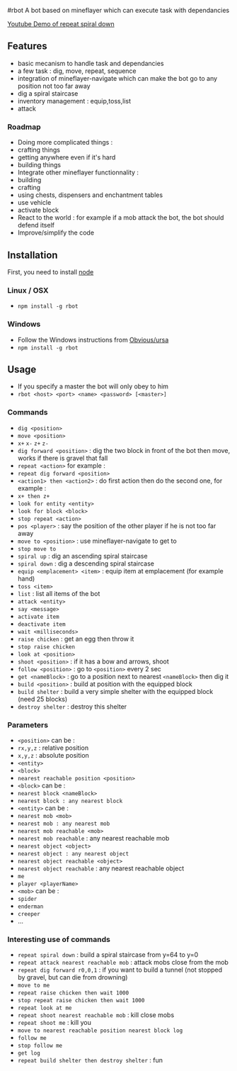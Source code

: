 #rbot
A bot based on mineflayer which can execute task with dependancies

[Youtube Demo of repeat spiral down](http://www.youtube.com/watch?v=UM1ZV5200S0)

## Features
 * basic mecanism to handle task and dependancies
 * a few task : dig, move, repeat, sequence
 * integration of mineflayer-navigate which can make the bot go to any position not too far away
 * dig a spiral staircase
 * inventory management : equip,toss,list
 * attack
 
### Roadmap

 * Doing more complicated things :
  * crafting things
  * getting anywhere even if it's hard
  * building things
 * Integrate other mineflayer functionnality : 
  * building
  * crafting
  * using chests, dispensers and enchantment tables
  * use vehicle
  * activate block
 * React to the world : for example if a mob attack the bot, the bot should defend itself
 * Improve/simplify the code

## Installation

First, you need to install [node](http://nodejs.org/)

### Linux / OSX

 * `npm install -g rbot`
 
### Windows

 * Follow the Windows instructions from [Obvious/ursa](https://github.com/Obvious/ursa)
 * `npm install -g rbot`


## Usage
 * If you specify a master the bot will only obey to him
 * `rbot <host> <port> <name> <password> [<master>]`


### Commands
 * `dig <position>`
 * `move <position>`
 * `x+` `x-` `z+` `z-`
 * `dig forward <position>` : dig the two block in front of the bot then move, works if there is gravel that fall
 * `repeat <action>` for example :
  * `repeat dig forward <position>`
 * `<action1> then <action2>` : do first action then do the second one, for example :
  * `x+ then z+`
 * `look for entity <entity>`
 * `look for block <block>`
 * `stop repeat <action>`
 * `pos <player>` : say the position of the other player if he is not too far away
 * `move to <position>` : use mineflayer-navigate to get to <position>
 * `stop move to`
 * `spiral up` : dig an ascending spiral staircase
 * `spiral down` : dig a descending spiral staircase
 * `equip <emplacement> <item>` : equip item at emplacement (for example hand)
 * `toss <item>`
 * `list` : list all items of the bot
 * `attack <entity>`
 * `say <message>`
 * `activate item`
 * `deactivate item`
 * `wait <milliseconds>`
 * `raise chicken` : get an egg then throw it
 * `stop raise chicken`
 * `look at <position>`
 * `shoot <position>` : if it has a bow and arrows, shoot <position>
 * `follow <position>` : go to `<position>` every 2 sec
 * `get <nameBlock>` : go to a position next to nearest `<nameBlock>` then dig it
 * `build <position>` : build at position with the equipped block
 * `build shelter` : build a very simple shelter with the equipped block (need 25 blocks)
 * `destroy shelter` : destroy this shelter

### Parameters
 * `<position>` can be :
  * `rx,y,z` : relative position
  * `x,y,z` : absolute position
  * `<entity>`
  * `<block>`
  * `nearest reachable position <position>`
 * `<block>` can be :
  * `nearest block <nameBlock>`
  * `nearest block : any nearest block`
 * `<entity>` can be :
  * `nearest mob <mob>`
  * `nearest mob : any nearest mob`
  * `nearest mob reachable <mob>`
  * `nearest mob reachable` : any nearest reachable mob
  * `nearest object <object>`
  * `nearest object : any nearest object`
  * `nearest object reachable <object>`
  * `nearest object reachable` : any nearest reachable object
  * `me`
  * `player <playerName>`
 * `<mob>` can be :
  * `spider`
  * `enderman`
  * `creeper`
  * ...

### Interesting use of commands
 * `repeat spiral down` : build a spiral staircase from y=64 to y=0
 * `repeat attack nearest reachable mob` : attack mobs close from the mob
 * `repeat dig forward r0,0,1` : if you want to build a tunnel (not stopped by gravel, but can die from drowning)
 * `move to me`
 * `repeat raise chicken then wait 1000`
 * `stop repeat raise chicken then wait 1000`
 * `repeat look at me`
 * `repeat shoot nearest reachable mob` : kill close mobs
 * `repeat shoot me` : kill you
 * `move to nearest reachable position nearest block log`
 * `follow me`
 * `stop follow me`
 * `get log`
 * `repeat build shelter then destroy shelter` : fun
